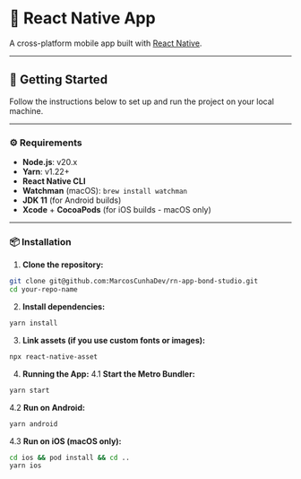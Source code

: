 # 📱 React Native App

A cross-platform mobile app built with [React Native](https://reactnative.dev/).

---

## 🚀 Getting Started

Follow the instructions below to set up and run the project on your local machine.

---

### ⚙️ Requirements

- **Node.js**: v20.x  
- **Yarn**: v1.22+  
- **React Native CLI**  
- **Watchman** (macOS): `brew install watchman`  
- **JDK 11** (for Android builds)  
- **Xcode** + **CocoaPods** (for iOS builds - macOS only)

---

### 📦 Installation

1. **Clone the repository:**

```bash
git clone git@github.com:MarcosCunhaDev/rn-app-bond-studio.git
cd your-repo-name 
```

2. **Install dependencies:**
```bash
yarn install
```

3. **Link assets (if you use custom fonts or images):**
```bash
npx react-native-asset
```

4. **Running the App:**
4.1 **Start the Metro Bundler:**
```bash
yarn start
```
4.2 **Run on Android:**
```bash
yarn android
```
4.3 **Run on iOS (macOS only):**
```bash
cd ios && pod install && cd ..
yarn ios

```







